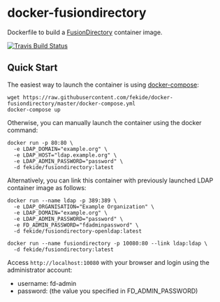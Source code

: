 # docker-fusiondirectory

Dockerfile to build a [FusionDirectory](https://www.fusiondirectory.org/)
container image.

[![Travis Build Status](https://travis-ci.org/Fekide/docker-fusiondirectory.svg?branch=master)](https://travis-ci.org/Fekide/docker-fusiondirectory)


## Quick Start

The easiest way to launch the container is using [docker-compose](https://docs.docker.com/compose/):

``` shell
wget https://raw.githubusercontent.com/fekide/docker-fusiondirectory/master/docker-compose.yml
docker-compose up
```

Otherwise, you can manually launch the container using the docker command:

``` shell
docker run -p 80:80 \
  -e LDAP_DOMAIN="example.org" \
  -e LDAP_HOST="ldap.example.org" \
  -e LDAP_ADMIN_PASSWORD="password" \
  -d fekide/fusiondirectory:latest
```

Alternatively, you can link this container with previously launched LDAP
container image as follows:

``` shell
docker run --name ldap -p 389:389 \
  -e LDAP_ORGANISATION="Example Organization" \
  -e LDAP_DOMAIN="example.org" \
  -e LDAP_ADMIN_PASSWORD="password" \
  -e FD_ADMIN_PASSWORD="fdadminpassword" \
  -d fekide/fusiondirectory-openldap:latest

docker run --name fusiondirectory -p 10080:80 --link ldap:ldap \
  -d fekide/fusiondirectory:latest
```

Access `http://localhost:10080` with your browser and login using the
administrator account:

- username: fd-admin
- password: (the value you specified in FD_ADMIN_PASSWORD)
